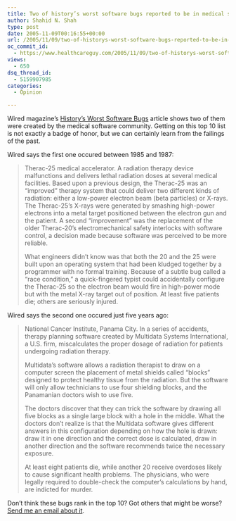 ```yaml
---
title: Two of history’s worst software bugs reported to be in medical software
author: Shahid N. Shah
type: post
date: 2005-11-09T00:16:55+00:00
url: /2005/11/09/two-of-historys-worst-software-bugs-reported-to-be-in-medical-software/
oc_commit_id:
  - https://www.healthcareguy.com/2005/11/09/two-of-historys-worst-software-bugs-reported-to-be-in-medical-software/1478768901
views:
  - 650
dsq_thread_id:
  - 5159907985
categories:
  - Opinion

---
```

Wired magazine&#8217;s [History&#8217;s Worst Software Bugs][1] article shows two of them were created by the medical software community. Getting on this top 10 list is not exactly a badge of honor, but we can certainly learn from the failings of the past.

Wired says the first one occured between 1985 and 1987:

> Therac-25 medical accelerator. A radiation therapy device malfunctions and delivers lethal radiation doses at several medical facilities. Based upon a previous design, the Therac-25 was an &#8220;improved&#8221; therapy system that could deliver two different kinds of radiation: either a low-power electron beam (beta particles) or X-rays. The Therac-25&#8217;s X-rays were generated by smashing high-power electrons into a metal target positioned between the electron gun and the patient. A second &#8220;improvement&#8221; was the replacement of the older Therac-20&#8217;s electromechanical safety interlocks with software control, a decision made because software was perceived to be more reliable.
> 
> What engineers didn&#8217;t know was that both the 20 and the 25 were built upon an operating system that had been kludged together by a programmer with no formal training. Because of a subtle bug called a &#8220;race condition,&#8221; a quick-fingered typist could accidentally configure the Therac-25 so the electron beam would fire in high-power mode but with the metal X-ray target out of position. At least five patients die; others are seriously injured. 

Wired says the second one occured just five years ago:

> National Cancer Institute, Panama City. In a series of accidents, therapy planning software created by Multidata Systems International, a U.S. firm, miscalculates the proper dosage of radiation for patients undergoing radiation therapy.
> 
> Multidata&#8217;s software allows a radiation therapist to draw on a computer screen the placement of metal shields called &#8220;blocks&#8221; designed to protect healthy tissue from the radiation. But the software will only allow technicians to use four shielding blocks, and the Panamanian doctors wish to use five.
> 
> The doctors discover that they can trick the software by drawing all five blocks as a single large block with a hole in the middle. What the doctors don&#8217;t realize is that the Multidata software gives different answers in this configuration depending on how the hole is drawn: draw it in one direction and the correct dose is calculated, draw in another direction and the software recommends twice the necessary exposure.
> 
> At least eight patients die, while another 20 receive overdoses likely to cause significant health problems. The physicians, who were legally required to double-check the computer&#8217;s calculations by hand, are indicted for murder. 

Don&#8217;t think these bugs rank in the top 10? Got others that might be worse? [Send me an email about it][2].

 [1]: http://wired.com/news/technology/bugs/0,2924,69355,00.html
 [2]: mailto:shahid@shah.org